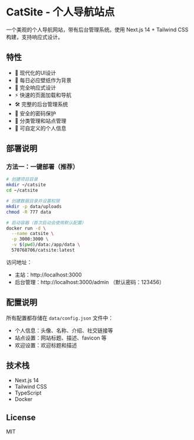 # CatSite - 个人导航站点

一个美观的个人导航网站，带有后台管理系统。使用 Next.js 14 + Tailwind CSS 构建，支持响应式设计。

## 特性

- 🎨 现代化的UI设计
- 🌈 每日必应壁纸作为背景
- 📱 完全响应式设计
- ⚡️ 快速的页面加载和导航
- 🛠️ 完整的后台管理系统
- 🔐 安全的密码保护
- 🎯 分类管理和站点管理
- 📝 可自定义的个人信息

## 部署说明

### 方法一：一键部署（推荐）

```bash
# 创建项目目录
mkdir ~/catsite
cd ~/catsite

# 创建数据目录并设置权限
mkdir -p data/uploads
chmod -R 777 data

# 启动容器（首次启动会使用默认配置）
docker run -d \
  --name catsite \
  -p 3000:3000 \
  -v $(pwd)/data:/app/data \
  570768706/catsite:latest
```

访问地址：
- 主站：http://localhost:3000
- 后台管理：http://localhost:3000/admin （默认密码：123456）

## 配置说明

所有配置都存储在 `data/config.json` 文件中：

- 个人信息：头像、名称、介绍、社交链接等
- 站点设置：网站标题、描述、favicon 等
- 欢迎设置：欢迎标题和描述

## 技术栈

- Next.js 14
- Tailwind CSS
- TypeScript
- Docker

## License

MIT

